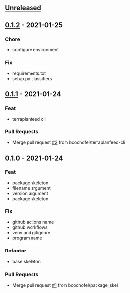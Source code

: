 
<a name="unreleased"></a>
## [Unreleased]


<a name="0.1.2"></a>
## [0.1.2] - 2021-01-25
### Chore
- configure environment

### Fix
- requirements.txt
- setup.py classifiers


<a name="0.1.1"></a>
## [0.1.1] - 2021-01-24
### Feat
- terraplanfeed cli

### Pull Requests
- Merge pull request [#2](https://github.com/bcochofel/terraplanfeed/issues/2) from bcochofel/terraplanfeed-cli


<a name="0.1.0"></a>
## 0.1.0 - 2021-01-24
### Feat
- package skeleton
- filename argument
- version argument
- package skeleton

### Fix
- github actions name
- github workflows
- venv and gitignore
- program name

### Refactor
- base skeleton

### Pull Requests
- Merge pull request [#1](https://github.com/bcochofel/terraplanfeed/issues/1) from bcochofel/package_skel


[Unreleased]: https://github.com/bcochofel/terraplanfeed/compare/0.1.2...HEAD
[0.1.2]: https://github.com/bcochofel/terraplanfeed/compare/0.1.1...0.1.2
[0.1.1]: https://github.com/bcochofel/terraplanfeed/compare/0.1.0...0.1.1
